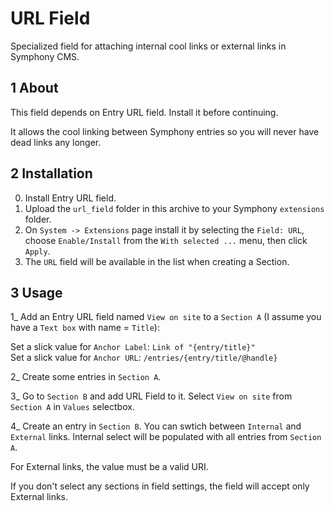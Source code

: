 URL Field
======================

Specialized field for attaching internal cool links or external links in Symphony CMS.


## 1 About

This field depends on Entry URL field. Install it before continuing.

It allows the cool linking between Symphony entries so you will never have dead links any longer.


## 2 Installation

0. Install Entry URL field.
1. Upload the `url_field` folder in this archive to your Symphony `extensions` folder.
2. On `System -> Extensions` page install it by selecting the `Field: URL`, choose `Enable/Install` from the `With selected ...` menu, then click `Apply`.
3. The `URL` field will be available in the list when creating a Section.


## 3 Usage

1\_ Add an Entry URL field named `View on site` to a `Section A` (I assume you have a `Text box` with name = `Title`):

Set a slick value for `Anchor Label`: `Link of "{entry/title}"`<br />
Set a slick value for `Anchor URL`: `/entries/{entry/title/@handle}`

2\_ Create some entries in `Section A`.

3\_ Go to `Section B` and add URL Field to it. Select `View on site` from `Section A` in `Values` selectbox.

4\_ Create an entry in `Section B`. You can swtich between `Internal` and `External` links. Internal select will
be populated with all entries from `Section A`.

For External links, the value must be a valid URI.

If you don't select any sections in field settings, the field will accept only External links.
